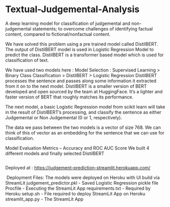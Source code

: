 # Textual-Judgemental-Analysis
A deep learning model for classification of judgemental and non-judgemental statements; to overcome challenges of identifying factual content, compared to fictional/nonfactual content.

We have solved this problem using a pre trained model called DistilBERT. The output of DistilBERT model is used in Logistic Regression Model to predict the class. DistilBERT is a transformer based model which is used for classification of text.

We have used two models here : 
Model Selection : Supervised Learning > Binary Class Classification > DistilBERT > Logistic Regression
DistilBERT processes the sentence and passes along some information it extracted from it on to the next model. DistilBERT is a smaller version of BERT developed and open sourced by the team at HuggingFace. It’s a lighter and faster version of BERT that roughly matches its performance.

The next model, a basic Logistic Regression model from scikit learn will take in the result of DistilBERT’s processing, and classify the sentence as either Judgemental or Non Judgemental (0 or 1, respectively).

The data we pass between the two models is a vector of size 768. We can think of this of vector as an embedding for the sentence that we can use for classification.

Model Evaluation Metrics – Accuracy and ROC AUC Score
We built 4 different models and finally selected DistilBERT

<Image>



Deployed at : https://judgement-prediction-streamlit.herokuapp.com/

<Image>
Deployment Files: The models were deployed on Heroku with UI build via StreamLit
judgement_predictor.pkl - Saved Logistic Regression pickle file
Procfile - Executing the StreamLit App
requirements.txt - Required by Heroku
setup.sh - File required to deploy StreamLit App on Heroku
streamlit_app.py - The StreamLit App
